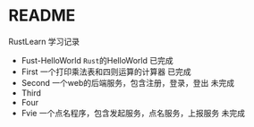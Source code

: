 # README 

RustLearn 学习记录

- Fust-HelloWorld      `Rust`的HelloWorld                                                                       已完成
- First                             一个打印乘法表和四则运算的计算器                                             已完成
- Second                        一个web的后端服务，包含注册，登录，登出                              未完成
- Third
- Four
- Fvie                             一个点名程序，包含发起服务，点名服务，上报服务                     未完成
